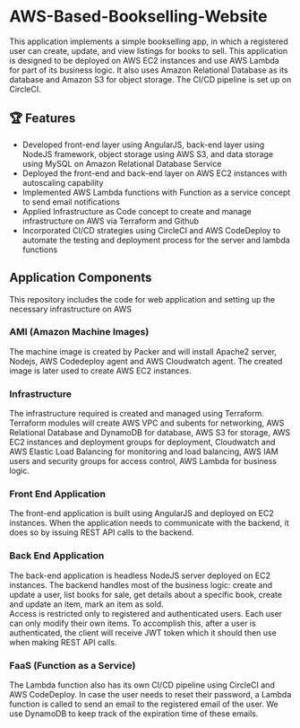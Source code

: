 # AWS-Based-Bookselling-Website
This application implements a simple bookselling app, in which a registered user can create, update, and view listings for books to sell. This application is designed to be deployed on AWS EC2 instances and use AWS Lambda for part of its business logic. It also uses Amazon Relational Database as its database and Amazon S3 for object storage. The CI/CD pipeline is set up on CircleCI. 

## :trophy: Features
 - Developed front-end layer using AngularJS, back-end layer using NodeJS framework, object storage using AWS S3, and data storage using MySQL on Amazon Relational Database Service
 - Deployed the front-end and back-end layer on AWS EC2 instances with autoscaling capability
 - Implemented AWS Lambda functions with Function as a service concept to send email notifications
 - Applied Infrastructure as Code concept to create and manage infrastructure on AWS via Terraform and Github
 - Incorporated CI/CD strategies using CircleCI and AWS CodeDeploy to automate the testing and deployment process for the server and lambda functions


## Application Components
This repository includes the code for web application and setting up the necessary infrastructure on AWS

### AMI (Amazon Machine Images)
The machine image is created by Packer and will install Apache2 server, Nodejs, AWS Codedeploy agent and AWS Cloudwatch agent. The created image is later used to create AWS EC2 instances. 

### Infrastructure
The infrastructure required is created and managed using Terraform. Terraform modules will create AWS VPC and subents for networking, AWS Relational Database and DynamoDB for database, AWS S3 for storage, AWS EC2 instances and deployment groups for deployment, Cloudwatch and AWS Elastic Load Balancing for monitoring and load balancing, AWS IAM users and security groups for access control, AWS Lambda for business logic. 

### Front End Application
The front-end application is built using AngularJS and deployed on EC2 instances. When the application needs to communicate with the backend, it does so by issuing REST API calls to the backend. 

### Back End Application
The back-end application is headless NodeJS server deployed on EC2 instances. The backend handles most of the business logic: create and update a user, list books for sale, get details about a specific book, create and update an item, mark an item as sold. <br />
Access is restricted only to registered and authenticated users. Each user can only modify their own items. To accomplish this, after a user is authenticated, the client will receive JWT token which it should then use when making REST API calls.

### FaaS (Function as a Service)
The Lambda function also has its own CI/CD pipeline using CircleCI and AWS CodeDeploy. In case the user needs to reset their password, a Lambda function is called to send an email to the registered email of the user. We use DynamoDB to keep track of the expiration time of these emails. 